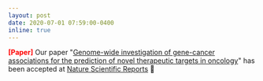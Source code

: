 ```yaml
---
layout: post
date: 2020-07-01 07:59:00-0400
inline: true
---
```


<strong><span style="color:red">[Paper]</span></strong> Our paper "[Genome-wide investigation of gene-cancer associations for the prediction of novel therapeutic targets in oncology](https://www.nature.com/articles/s41598-020-67846-1)" has been accepted at [Nature Scientific Reports](https://www.nature.com/articles/s41598-020-67846-1) 🎉